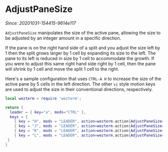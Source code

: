 # AdjustPaneSize

*Since: 20201031-154415-9614e117*

`AdjustPaneSize` manipulates the size of the active pane, allowing the
size to be adjusted by an integer amount in a specific direction.

If the pane is on the right hand side of a split and you adjust the size
left by 1 then the split grows larger by 1 cell by expanding its size to
the left.  The pane to its left is reduced in size by 1 cell to accommodate
the growth.   If you were to adjust this same right hand side right by 1 cell,
then the pane will shrink by 1 cell and move the split 1 cell to the right.

Here's a sample configuration that uses `CTRL-A H` to increase the size
of the active pane by 5 cells in the left direction.  The other `vi` style
motion keys are used to adjust the size in their conventional directions,
respectively.

```lua
local wezterm = require 'wezterm';

return {
  leader = { key="a", mods="CTRL" },
  keys = {
    { key = "H", mods = "LEADER", action=wezterm.action{AdjustPaneSize={"Left", 5}}},
    { key = "J", mods = "LEADER", action=wezterm.action{AdjustPaneSize={"Down", 5}}},
    { key = "K", mods = "LEADER", action=wezterm.action{AdjustPaneSize={"Up", 5}}},
    { key = "L", mods = "LEADER", action=wezterm.action{AdjustPaneSize={"Right", 5}}},
 }
}
```
